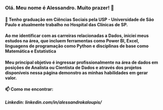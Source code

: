 ### Olá. Meu nome é Alessandro. Muito prazer! 👋

#### 🔭 Tenho graduação em Ciências Sociais pela USP - Universidade de São Paulo e atualmente trabalho no Hospital das Clínicas de SP.

#### Ao me identificar com as carreiras relacionadas a Dados, iniciei meus estudos na área, que incluem ferramentas como Power BI, Excel, linguagens de programação como Python e disciplinas de base como Matemática e Estatística

#### Meu principal objetivo é ingressar profissionalmente na área de dados em posições de Analista ou Cientista de Dados e através dos projetos disponíveis nessa página demonstro as minhas habilidades em gerar valor.

#### 📫 Como me encontrar:

##### Linkedin: linkedin.com/in/alessandrokaloupis/

<!--
**alekaloupis/alekaloupis** is a ✨ _special_ ✨ repository because its `README.md` (this file) appears on your GitHub profile.

Here are some ideas to get you started:

